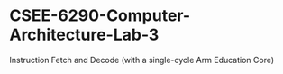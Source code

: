 # CSEE-6290-Computer-Architecture-Lab-3
Instruction Fetch and Decode (with a single-cycle Arm Education Core)
